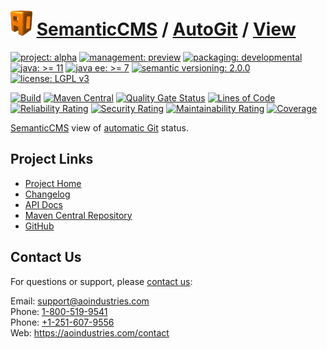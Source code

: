 # [<img src="ao-logo.png" alt="AO Logo" width="35" height="40">](https://github.com/ao-apps) [SemanticCMS](https://github.com/ao-apps/semanticcms) / [AutoGit](https://github.com/ao-apps/semanticcms-autogit) / [View](https://github.com/ao-apps/semanticcms-autogit-view)

[![project: alpha](https://semanticcms.com/ao-badges/project-alpha.svg)](https://aoindustries.com/life-cycle#project-alpha)
[![management: preview](https://semanticcms.com/ao-badges/management-preview.svg)](https://aoindustries.com/life-cycle#management-preview)
[![packaging: developmental](https://semanticcms.com/ao-badges/packaging-developmental.svg)](https://aoindustries.com/life-cycle#packaging-developmental)  
[![java: &gt;= 11](https://semanticcms.com/ao-badges/java-11.svg)](https://docs.oracle.com/en/java/javase/11/)
[![java ee: &gt;= 7](https://semanticcms.com/ao-badges/javaee-7.svg)](https://docs.oracle.com/javaee/7/)
[![semantic versioning: 2.0.0](https://semanticcms.com/ao-badges/semver-2.0.0.svg)](https://semver.org/spec/v2.0.0.html)
[![license: LGPL v3](https://semanticcms.com/ao-badges/license-lgpl-3.0.svg)](https://www.gnu.org/licenses/lgpl-3.0)

[![Build](https://github.com/ao-apps/semanticcms-autogit-view/workflows/Build/badge.svg?branch=master)](https://github.com/ao-apps/semanticcms-autogit-view/actions?query=workflow%3ABuild)
[![Maven Central](https://maven-badges.herokuapp.com/maven-central/com.semanticcms/semanticcms-autogit-view/badge.svg)](https://maven-badges.herokuapp.com/maven-central/com.semanticcms/semanticcms-autogit-view)
[![Quality Gate Status](https://sonarcloud.io/api/project_badges/measure?branch=master&project=com.semanticcms%3Asemanticcms-autogit-view&metric=alert_status)](https://sonarcloud.io/dashboard?branch=master&id=com.semanticcms%3Asemanticcms-autogit-view)
[![Lines of Code](https://sonarcloud.io/api/project_badges/measure?branch=master&project=com.semanticcms%3Asemanticcms-autogit-view&metric=ncloc)](https://sonarcloud.io/component_measures?branch=master&id=com.semanticcms%3Asemanticcms-autogit-view&metric=ncloc)  
[![Reliability Rating](https://sonarcloud.io/api/project_badges/measure?branch=master&project=com.semanticcms%3Asemanticcms-autogit-view&metric=reliability_rating)](https://sonarcloud.io/component_measures?branch=master&id=com.semanticcms%3Asemanticcms-autogit-view&metric=Reliability)
[![Security Rating](https://sonarcloud.io/api/project_badges/measure?branch=master&project=com.semanticcms%3Asemanticcms-autogit-view&metric=security_rating)](https://sonarcloud.io/component_measures?branch=master&id=com.semanticcms%3Asemanticcms-autogit-view&metric=Security)
[![Maintainability Rating](https://sonarcloud.io/api/project_badges/measure?branch=master&project=com.semanticcms%3Asemanticcms-autogit-view&metric=sqale_rating)](https://sonarcloud.io/component_measures?branch=master&id=com.semanticcms%3Asemanticcms-autogit-view&metric=Maintainability)
[![Coverage](https://sonarcloud.io/api/project_badges/measure?branch=master&project=com.semanticcms%3Asemanticcms-autogit-view&metric=coverage)](https://sonarcloud.io/component_measures?branch=master&id=com.semanticcms%3Asemanticcms-autogit-view&metric=Coverage)

[SemanticCMS](https://github.com/ao-apps/semanticcms) view of [automatic Git](https://github.com/ao-apps/semanticcms-autogit) status.

## Project Links
* [Project Home](https://semanticcms.com/autogit/view/)
* [Changelog](https://semanticcms.com/autogit/view/changelog)
* [API Docs](https://semanticcms.com/autogit/view/apidocs/)
* [Maven Central Repository](https://central.sonatype.com/artifact/com.semanticcms/semanticcms-autogit-view)
* [GitHub](https://github.com/ao-apps/semanticcms-autogit-view)

## Contact Us
For questions or support, please [contact us](https://aoindustries.com/contact):

Email: [support@aoindustries.com](mailto:support@aoindustries.com)  
Phone: [1-800-519-9541](tel:1-800-519-9541)  
Phone: [+1-251-607-9556](tel:+1-251-607-9556)  
Web: https://aoindustries.com/contact
